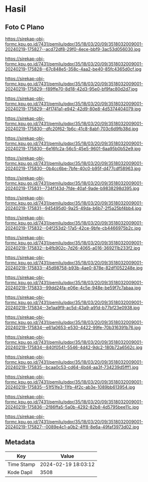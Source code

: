 # Hasil

## Foto C Plano

https://sirekap-obj-formc.kpu.go.id/7431/pemilu/pdpr/35/18/03/20/09/3518032009001-20240219-175827--acd72df8-29f0-4ece-bbf9-3ac53d056030.jpg

https://sirekap-obj-formc.kpu.go.id/7431/pemilu/pdpr/35/18/03/20/09/3518032009001-20240219-175828--67c848e5-358c-4aa2-be40-85fc4365d0cf.jpg

https://sirekap-obj-formc.kpu.go.id/7431/pemilu/pdpr/35/18/03/20/09/3518032009001-20240219-175829--f89ffe70-8d18-42d3-95e0-bf9fac80d2d7.jpg

https://sirekap-obj-formc.kpu.go.id/7431/pemilu/pdpr/35/18/03/20/09/3518032009001-20240219-175829--4f1741a1-e942-42d9-80e8-4d5374404079.jpg

https://sirekap-obj-formc.kpu.go.id/7431/pemilu/pdpr/35/18/03/20/09/3518032009001-20240219-175830--dfc20f62-1b6c-41c8-8abf-703c6d9fb38d.jpg

https://sirekap-obj-formc.kpu.go.id/7431/pemilu/pdpr/35/18/03/20/09/3518032009001-20240219-175830--6e16fc2a-56c5-45e5-9601-6aa95b0b52e9.jpg

https://sirekap-obj-formc.kpu.go.id/7431/pemilu/pdpr/35/18/03/20/09/3518032009001-20240219-175830--0b4cc6be-7bfe-40c0-b95f-d477cdf58963.jpg

https://sirekap-obj-formc.kpu.go.id/7431/pemilu/pdpr/35/18/03/20/09/3518032009001-20240219-175831--734f143d-7fde-40af-9ade-b9838298d395.jpg

https://sirekap-obj-formc.kpu.go.id/7431/pemilu/pdpr/35/18/03/20/09/3518032009001-20240219-175831--945495d0-9a25-49da-b6b7-2f5a25bf4bb4.jpg

https://sirekap-obj-formc.kpu.go.id/7431/pemilu/pdpr/35/18/03/20/09/3518032009001-20240219-175832--04f253d2-17a5-42ce-9bfe-cb4466975b2c.jpg

https://sirekap-obj-formc.kpu.go.id/7431/pemilu/pdpr/35/18/03/20/09/3518032009001-20240219-175832--b4fb902c-7d26-4065-a016-369211b233f2.jpg

https://sirekap-obj-formc.kpu.go.id/7431/pemilu/pdpr/35/18/03/20/09/3518032009001-20240219-175833--45d98758-b93b-4ae0-878e-82df1052248e.jpg

https://sirekap-obj-formc.kpu.go.id/7431/pemilu/pdpr/35/18/03/20/09/3518032009001-20240219-175833--99dd24fa-e06e-4c5e-948e-be59f7c7abaa.jpg

https://sirekap-obj-formc.kpu.go.id/7431/pemilu/pdpr/35/18/03/20/09/3518032009001-20240219-175834--3e1aa9f9-ac5d-43a9-a91d-b77bf23e0938.jpg

https://sirekap-obj-formc.kpu.go.id/7431/pemilu/pdpr/35/18/03/20/09/3518032009001-20240219-175834--e61a0653-e530-4422-99fe-70b316391b76.jpg

https://sirekap-obj-formc.kpu.go.id/7431/pemilu/pdpr/35/18/03/20/09/3518032009001-20240219-175834--840f0541-5546-4d42-9dc2-180b72a6562c.jpg

https://sirekap-obj-formc.kpu.go.id/7431/pemilu/pdpr/35/18/03/20/09/3518032009001-20240219-175835--bcaa0c53-cd64-4bd4-aa3f-734239d5fff1.jpg

https://sirekap-obj-formc.kpu.go.id/7431/pemilu/pdpr/35/18/03/20/09/3518032009001-20240219-175835--51f51fe3-11fb-4f2c-ab3e-1089bb613954.jpg

https://sirekap-obj-formc.kpu.go.id/7431/pemilu/pdpr/35/18/03/20/09/3518032009001-20240219-175836--2f86ffa5-5a0b-4292-82b8-4d5795bee11c.jpg

https://sirekap-obj-formc.kpu.go.id/7431/pemilu/pdpr/35/18/03/20/09/3518032009001-20240219-175827--0089e4c1-a0b2-4ff8-8e6a-49faf3973d02.jpg


## Metadata

| Key        | Value               |
| ---------- | ------------------- |
| Time Stamp | 2024-02-19 18:03:12 |
| Kode Dapil | 3508                |



